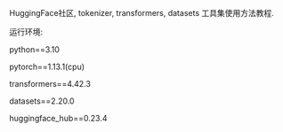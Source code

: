 HuggingFace社区, tokenizer, transformers, datasets 工具集使用方法教程.

运行环境:

python==3.10

pytorch==1.13.1(cpu)

transformers==4.42.3

datasets==2.20.0

huggingface_hub==0.23.4
